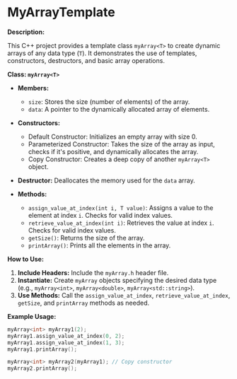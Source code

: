 # MyArrayTemplate

**Description:**

This C++ project provides a template class `myArray<T>` to create dynamic arrays of any data type (`T`). It demonstrates the use of templates, constructors, destructors, and basic array operations.

**Class: `myArray<T>`**

* **Members:**
    * `size`: Stores the size (number of elements) of the array.
    * `data`: A pointer to the dynamically allocated array of elements.

* **Constructors:**
    * Default Constructor: Initializes an empty array with size 0.
    * Parameterized Constructor: Takes the size of the array as input, checks if it's positive, and dynamically allocates the array.
    * Copy Constructor: Creates a deep copy of another `myArray<T>` object.

* **Destructor:** Deallocates the memory used for the `data` array.

* **Methods:**
    * `assign_value_at_index(int i, T value)`: Assigns a value to the element at index `i`.  Checks for valid index values.
    * `retrieve_value_at_index(int i)`: Retrieves the value at index `i`. Checks for valid index values.
    * `getSize()`: Returns the size of the array.
    * `printArray()`: Prints all the elements in the array.

**How to Use:**

1. **Include Headers:** Include the `myArray.h` header file.
2. **Instantiate:** Create `myArray` objects specifying the desired data type (e.g., `myArray<int>`, `myArray<double>`, `myArray<std::string>`).
3. **Use Methods:** Call the `assign_value_at_index`, `retrieve_value_at_index`, `getSize`, and `printArray` methods as needed.

**Example Usage:**

```c++
myArray<int> myArray1(2);
myArray1.assign_value_at_index(0, 2);
myArray1.assign_value_at_index(1, 3);
myArray1.printArray();

myArray<int> myArray2(myArray1); // Copy constructor
myArray2.printArray();
